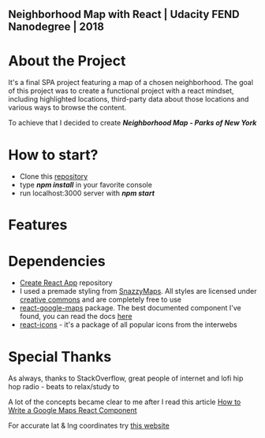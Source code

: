## Neighborhood Map with React | Udacity FEND Nanodegree | 2018

# About the Project

It's a final SPA project featuring a map of a chosen neighborhood. The goal of this project was to create a functional project with a react mindset, including highlighted locations, third-party data about those locations and various ways to browse the content. 

To achieve that I decided to create **_Neighborhood Map - Parks of New York_**

# How to start?

* Clone this [repository](https://github.com/soyaposeidon/FEND-Neighborhood-MapApp-React.git)
* type **_npm install_** in your favorite console
* run localhost:3000 server with **_npm start_**

# Features 


# Dependencies

* [Create React App](https://github.com/facebook/create-react-app) repository
* I used a premade styling from [SnazzyMaps](https://snazzymaps.com/style/47/nature). All styles are licensed under [creative commons](https://creativecommons.org/publicdomain/zero/1.0/) and are completely free to use
* [react-google-maps](https://github.com/tomchentw/react-google-maps) package. The best documented component I've found, you can read the docs [here](https://tomchentw.github.io/react-google-maps/)
* [react-icons](https://github.com/react-icons/react-icons) - it's a package of all popular icons from the interwebs

# Special Thanks

As always, thanks to StackOverflow, great people of internet and lofi hip hop radio - beats to relax/study to

A lot of the concepts became clear to me after I read this article [How to Write a Google Maps React Component](https://www.fullstackreact.com/articles/how-to-write-a-google-maps-react-component/)

For accurate lat & lng coordinates try [this website](https://www.gps-latitude-longitude.com)